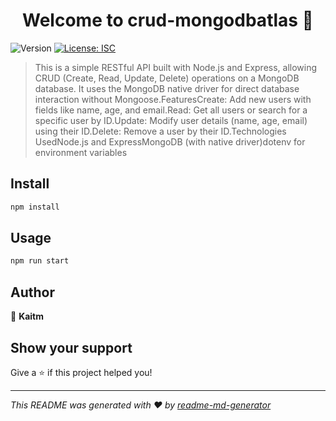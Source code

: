 <h1 align="center">Welcome to crud-mongodbatlas 👋</h1>
<p>
  <img alt="Version" src="https://img.shields.io/badge/version-1.0.0-blue.svg?cacheSeconds=2592000" />
  <a href="#" target="_blank">
    <img alt="License: ISC" src="https://img.shields.io/badge/License-ISC-yellow.svg" />
  </a>
</p>

> This is a simple RESTful API built with Node.js and Express, allowing CRUD (Create, Read, Update, Delete) operations on a MongoDB database. It uses the MongoDB native driver for direct database interaction without Mongoose.FeaturesCreate: Add new users with fields like name, age, and email.Read: Get all users or search for a specific user by ID.Update: Modify user details (name, age, email) using their ID.Delete: Remove a user by their ID.Technologies UsedNode.js and ExpressMongoDB (with native driver)dotenv for environment variables

## Install

```sh
npm install
```

## Usage

```sh
npm run start
```

## Author

👤 **Kaitm**


## Show your support

Give a ⭐️ if this project helped you!

***
_This README was generated with ❤️ by [readme-md-generator](https://github.com/kefranabg/readme-md-generator)_